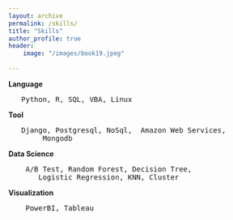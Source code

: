 ```yaml
---   
layout: archive
permalink: /skills/
title: "Skills"
author_profile: true
header:
    image: "/images/book19.jpeg"
      
---  
```



**Language** 
<pre>   Python, R, SQL, VBA, Linux </pre>   


**Tool**  
<pre>   Django, Postgresql, NoSql,  Amazon Web Services,   
        Mongodb
</pre>   
    
**Data Science**  
<pre>    A/B Test, Random Forest, Decision Tree,     
       Logistic Regression, KNN, Cluster </pre>


**Visualization**  
<pre>    PowerBI, Tableau
</pre>

